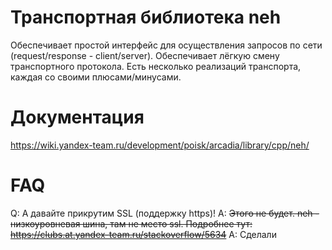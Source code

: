 Транспортная библиотека neh
===========================

Обеспечивает простой интерфейс для осуществления запросов по сети (request/response - client/server). Обеспечивает лёгкую смену транспортного протокола.
Есть несколько реализаций транспорта, каждая со своими плюсами/минусами.

Документация
============
https://wiki.yandex-team.ru/development/poisk/arcadia/library/cpp/neh/

FAQ
===
Q: А давайте прикрутим SSL (поддержку https)!
A: ~~Этого не будет. neh - низкоуровневая шина, там не место ssl. Подробнее тут: https://clubs.at.yandex-team.ru/stackoverflow/5634~~
A: Сделали
